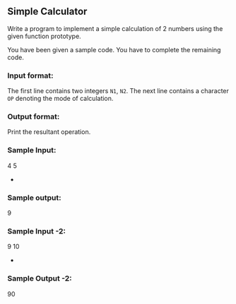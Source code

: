 ## Simple Calculator
Write a program to implement a simple calculation of 2 numbers using the given function prototype. 

You have been given a sample code. You have to complete the remaining code.

### Input format:
The first line contains two integers `N1`, `N2`.
The next line contains a character `OP` denoting the mode of calculation.

### Output format:
Print the resultant operation.

### Sample Input:
4 5

+
### Sample output:
9

### Sample Input -2:
9 10

*
### Sample Output -2:
90
